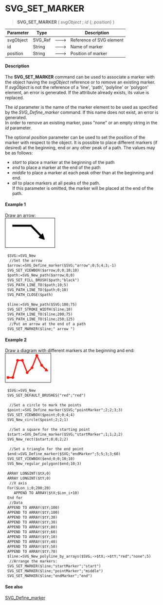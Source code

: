 # SVG_SET_MARKER

>**SVG_SET_MARKER** ( *svgObject* ; *id* {; *position*} )

| Parameter | Type |  | Description |
| --- | --- | --- | --- |
| svgObject | SVG_Ref | &#x1F852; | Reference of SVG element |
| id | String | &#x1F852; | Name of marker |
| position | String | &#x1F852; | Position of marker |



#### Description 

The **SVG\_SET\_MARKER** command can be used to associate a marker with the object having the *svgObject* reference or to remove an existing marker. If *svgObject* is not the reference of a 'line', 'path', 'polyline' or 'polygon' element, an error is generated. If the attribute already exists, its value is replaced.

The *id* parameter is the name of the marker element to be used as specified by the *SVG\_Define\_marker* command. If this name does not exist, an error is generated.   
In order to remove an existing marker, pass "none" or an empty string in the *id* parameter. 

The optional *position* parameter can be used to set the position of the marker with respect to the object. It is possible to place different markers (if desired) at the beginning, end or any other peak of a path. The values may be as follows:

* *start* to place a marker at the beginning of the path
* *end* to place a marker at the end of the path
* *middle* to place a marker at each peak other than at the beginning and end.
* *all* to place markers at all peaks of the path.  
If this parameter is omitted, the marker will be placed at the end of the path.

#### Example 1 

Draw an arrow:  
![](../images/pict194079.en.png)

```4d
 $SVG:=SVG_New
  //Set the arrow
 $arrow:=SVG_Define_marker($SVG;"arrow";0;5;4;3;-1)
 SVG_SET_VIEWBOX($arrow;0;0;10;10)
 $path:=SVG_New_path($arrow;0;0)
 SVG_SET_FILL_BRUSH($path;"black")
 SVG_PATH_LINE_TO($path;10;5)
 SVG_PATH_LINE_TO($path;0;10)
 SVG_PATH_CLOSE($path)
 
 $line:=SVG_New_path($SVG;100;75)
 SVG_SET_STROKE_WIDTH($line;10)
 SVG_PATH_LINE_TO($line;200;75)
 SVG_PATH_LINE_TO($line;250;125)
  //Put an arrow at the end of a path
 SVG_SET_MARKER($line;" arrow ")
```

#### Example 2 

Draw a diagram with different markers at the beginning and end:  
![](../images/pict194080.en.png) 

```4d
 $SVG:=SVG_New
 SVG_SET_DEFAULT_BRUSHES("red";"red")
 
  //Set a circle to mark the points
 $point:=SVG_Define_marker($SVG;"pointMarker";2;2;3;3)
 SVG_SET_VIEWBOX($point;0;0;4;4)
 SVG_New_circle($point;2;2;1)
 
  //Set a square for the starting point
 $start:=SVG_Define_marker($SVG;"startMarker";1;1;2;2)
 SVG_New_rect($start;0;0;2;2)
 
  //Set a triangle for the end point
 $end:=SVG_Define_marker($SVG;"endMarker";5;5;3;3;60)
 SVG_SET_VIEWBOX($end;0;0;10;10)
 SVG_New_regular_polygon($end;10;3)
 
 ARRAY LONGINT($tX;0)
 ARRAY LONGINT($tY;0)
  //X axis
 For($Lon_i;0;200;20)
    APPEND TO ARRAY($tX;$Lon_i+10)
 End for
  //Data
 APPEND TO ARRAY($tY;100)
 APPEND TO ARRAY($tY;100)
 APPEND TO ARRAY($tY;30)
 APPEND TO ARRAY($tY;30)
 APPEND TO ARRAY($tY;80)
 APPEND TO ARRAY($tY;60)
 APPEND TO ARRAY($tY;10)
 APPEND TO ARRAY($tY;40)
 APPEND TO ARRAY($tY;50)
 APPEND TO ARRAY($tY;70)
 $line:=SVG_New_polyline_by_arrays($SVG;->$tX;->$tY;"red";"none";5)
  //Arrange the markers:
 SVG_SET_MARKER($line;"startMarker";"start")
 SVG_SET_MARKER($line;"pointMarker";"middle")
 SVG_SET_MARKER($line;"endMarker";"end")
```

#### See also 

[SVG\_Define\_marker](SVG%5FDefine%5Fmarker.md)  
